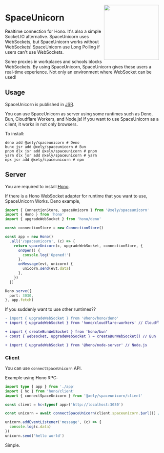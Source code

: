 <img align="right" src="https://emoji2svg.deno.dev/api/🦄" width="180"></img>
# SpaceUnicorn

Realtime connection for Hono. It's also a simple Socket.IO alternative. SpaceUnicorn uses WebSockets, but SpaceUnicorn works without WebSockets! SpaceUnicorn use Long Polling if users can't use WebSockets.

Some proxies in workplaces and schools blocks WebSockets. By using SpaceUnicorn, SpaceUnicorn gives these users a real-time experience. Not only an environment where WebSocket can be used!

## Usage

SpaceUnicorn is published in [JSR](https://jsr.io/@xely/spaceunicorn).

You can use SpaceUnicorn as server using some runtimes such as Deno, Bun, Cloudflare Workers, and Node.js!
If you want to use SpaceUnicorn as a client, it works in not only browsers.

To install:
```shell
deno add @xely/spaceunicorn # Deno
bunx jsr add @xely/spaceunicorn # Bun
pnpm dlx jsr add @xely/spaceunicorn # pnpm
yarn dlx jsr add @xely/spaceunicorn # yarn
npx jsr add @xely/spaceunicorn # npm
```

## Server

You are required to install [Hono](https://hono.dev).

If there is a Hono WebSocket adapter for runtime that you want to use,
SpaceUnicorn Works. Deno example,

```ts
import { ConnectionStore, spaceUnicorn } from '@xely/spaceunicorn'
import { Hono } from 'hono'
import { upgradeWebSocket } from 'hono/deno'

const connectionStore = new ConnectionStore()

const app = new Hono()
  .all('/spaceunicorn', (c) => {
    return spaceUnicorn(c, upgradeWebSocket, connectionStore, {
      onOpen() {
        console.log('Opened!')
      },
      onMessage(evt, unicorn) {
        unicorn.send(evt.data)
      },
    })
  })

Deno.serve({
  port: 3030,
}, app.fetch)
```

If you suddenly want to use other runtimes??

```diff
- import { upgradeWebSocket } from '@hono/hono/deno'
+ import { upgradeWebSocket } from 'hono/cloudflare-workers' // Cloudflare Workers

+ import { createBunWebSocket } from 'hono/bun'
+ const { websocket, upgradeWebSocket } = createBunWebSocket() // Bun

+ import { upgradeWebSocket } from '@hono/node-server' // Node.js
```

### Client

You can use `connectSpaceUnicorn` API.

Example using Hono RPC:
```ts
import type { app } from './app'
import { hc } from 'hono/client'
import { connectSpaceUnicorn } from '@xely/spaceunicorn/client'

const client = hc<typeof app>('http://localhost:3030')

const unicorn = await connectSpaceUnicorn(client.spaceunicorn.$url()) // Tell URL

unicorn.addEventListener('message', (c) => {
  console.log(c.data)
})
unicorn.send('hello world')
```

Simple.
